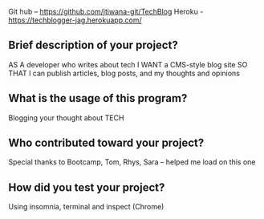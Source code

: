 Git hub – https://github.com/jtiwana-git/TechBlog
Heroku - https://techblogger-jag.herokuapp.com/

## Brief description of your project? 

AS A developer who writes about tech
I WANT a CMS-style blog site
SO THAT I can publish articles, blog posts, and my thoughts and opinions

## What is the usage of this program? 
Blogging your thought about TECH

## Who contributed toward your project? 
Special thanks to Bootcamp, Tom, Rhys, Sara – helped me load on this one
## How did you test your project? 
Using insomnia, terminal and inspect (Chrome)


